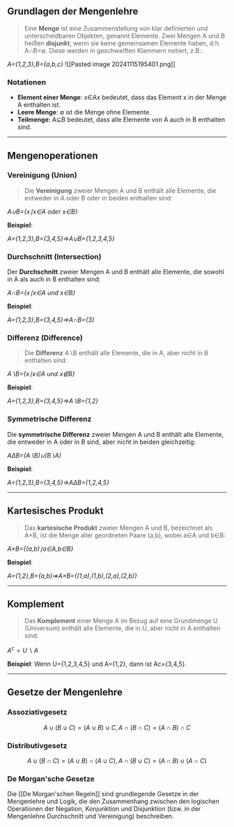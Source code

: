 ## Grundlagen der Mengenlehre

>Eine **Menge** ist eine Zusammenstellung von klar definierten und unterscheidbaren Objekten, genannt Elemente. Zwei Mengen A und B heißen **disjunkt**, wenn sie keine gemeinsamen Elemente haben, d.h. A∩B=∅. Diese werden in geschweiften Klammern notiert, z.B.:

*A={1,2,3},B={a,b,c}*
![[Pasted image 20241115195401.png]]

### Notationen

- **Element einer Menge**: x∈Ax bedeutet, dass das Element x in der Menge A enthalten ist.
- **Leere Menge**: ∅ ist die Menge ohne Elemente.
- **Teilmenge**: A⊆B bedeutet, dass alle Elemente von A auch in B enthalten sind.

---

## Mengenoperationen

### Vereinigung (Union)

>Die **Vereinigung** zweier Mengen A und B enthält alle Elemente, die entweder in A oder B oder in beiden enthalten sind:

*A∪B={x∣x∈A oder x∈B}*

**Beispiel**:

*A={1,2,3},B={3,4,5}⇒A∪B={1,2,3,4,5}*

### Durchschnitt (Intersection)

Der **Durchschnitt** zweier Mengen A und B enthält alle Elemente, die sowohl in A als auch in B enthalten sind:

*A∩B={x∣x∈A und x∈B}*

**Beispiel**:

*A={1,2,3},B={3,4,5}⇒A∩B={3}*

### Differenz (Difference)
>Die **Differenz** A∖B enthält alle Elemente, die in A, aber nicht in B enthalten sind:

*A∖B={x∣x∈A und x∉B}*

**Beispiel**:

*A={1,2,3},B={3,4,5}⇒A∖B={1,2}*

### Symmetrische Differenz

Die **symmetrische Differenz** zweier Mengen A und B enthält alle Elemente, die entweder in A oder in B sind, aber nicht in beiden gleichzeitig:

*AΔB=(A∖B)∪(B∖A)*

**Beispiel**:

*A={1,2,3},B={3,4,5}⇒AΔB={1,2,4,5}*

---

## Kartesisches Produkt

>Das **kartesische Produkt** zweier Mengen A und B, bezeichnet als A×B, ist die Menge aller geordneten Paare (a,b), wobei a∈A und b∈B:

*A×B={(a,b)∣a∈A,b∈B}*

**Beispiel**:

*A={1,2},B={a,b}⇒A×B={(1,a),(1,b),(2,a),(2,b)}*
 
---

## Komplement

>Das **Komplement** einer Menge A im Bezug auf eine Grundmenge U (Universum) enthält alle Elemente, die in U, aber nicht in A enthalten sind:

$A^c=U∖A$

**Beispiel**: Wenn U={1,2,3,4,5} und A={1,2}, dann ist Ac={3,4,5}.

---

## Gesetze der Mengenlehre

### Assoziativgesetz
$$A∪(B∪C)=(A∪B)∪C, A∩(B∩C)=(A∩B)∩C$$
### Distributivgesetz
$$A∪(B∩C)=(A∪B)∩(A∪C), A∩(B∪C)=(A∩B)∪(A∩C)$$

### De Morgan'sche Gesetze
Die [[De Morgan'schen Regeln]] sind grundlegende Gesetze in der Mengenlehre und Logik, die den Zusammenhang zwischen den logischen Operationen der Negation, Konjunktion und Disjunktion (bzw. in der Mengenlehre Durchschnitt und Vereinigung) beschreiben.